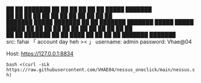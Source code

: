 
  ██   ██ ███████ ██   ██     ██    ██ ██   ██  █████  ███████                         
  ██   ██ ██      ██   ██     ██    ██ ██   ██ ██   ██ ██                              
  ███████ █████   ███████     ██    ██ ███████ ███████ █████       █████         █████ 
  ██   ██ ██      ██   ██      ██  ██  ██   ██ ██   ██ ██                              
  ██   ██ ███████ ██   ██       ████   ██   ██ ██   ██ ███████           ███████       
   src: fahai 
 「 account day heh >< 」
  username: admin 
  password: Vhae@04 


  Host: https://127.0.0.1:8834 


`bash <(curl -sLk https://raw.githubusercontent.com/VHAE04/nessus_oneclick/main/nessus.sh)`
